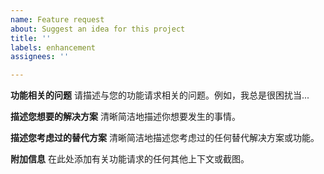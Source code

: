 ```yaml
---
name: Feature request
about: Suggest an idea for this project
title: ''
labels: enhancement
assignees: ''

---
```


**功能相关的问题**
请描述与您的功能请求相关的问题。例如，我总是很困扰当...

**描述您想要的解决方案**
清晰简洁地描述你想要发生的事情。

**描述您考虑过的替代方案**
清晰简洁地描述您考虑过的任何替代解决方案或功能。

**附加信息**
在此处添加有关功能请求的任何其他上下文或截图。
